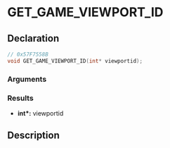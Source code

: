 # GET_GAME_VIEWPORT_ID

## Declaration
```cpp
// 0x57F7558B
void GET_GAME_VIEWPORT_ID(int* viewportid);
```

### Arguments

### Results
- **int\*:** viewportid

## Description
